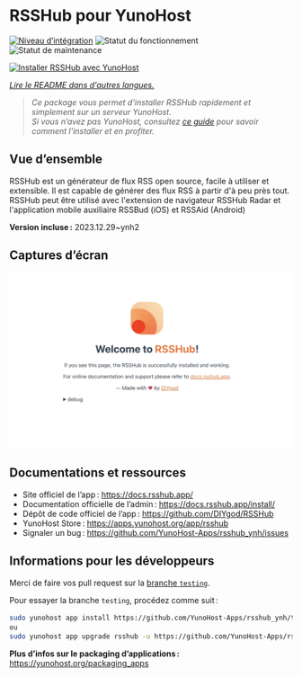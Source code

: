 <!--
Nota bene : ce README est automatiquement généré par <https://github.com/YunoHost/apps/tree/master/tools/readme_generator>
Il NE doit PAS être modifié à la main.
-->

# RSSHub pour YunoHost

[![Niveau d’intégration](https://dash.yunohost.org/integration/rsshub.svg)](https://ci-apps.yunohost.org/ci/apps/rsshub/) ![Statut du fonctionnement](https://ci-apps.yunohost.org/ci/badges/rsshub.status.svg) ![Statut de maintenance](https://ci-apps.yunohost.org/ci/badges/rsshub.maintain.svg)

[![Installer RSSHub avec YunoHost](https://install-app.yunohost.org/install-with-yunohost.svg)](https://install-app.yunohost.org/?app=rsshub)

*[Lire le README dans d'autres langues.](./ALL_README.md)*

> *Ce package vous permet d’installer RSSHub rapidement et simplement sur un serveur YunoHost.*  
> *Si vous n’avez pas YunoHost, consultez [ce guide](https://yunohost.org/install) pour savoir comment l’installer et en profiter.*

## Vue d’ensemble

RSSHub est un générateur de flux RSS open source, facile à utiliser et extensible. Il est capable de générer des flux RSS à partir d'à peu près tout. RSSHub peut être utilisé avec l'extension de navigateur RSSHub Radar et l'application mobile auxiliaire RSSBud (iOS) et RSSAid (Android)


**Version incluse :** 2023.12.29~ynh2

## Captures d’écran

![Capture d’écran de RSSHub](./doc/screenshots/screenshot.png)

## Documentations et ressources

- Site officiel de l’app : <https://docs.rsshub.app/>
- Documentation officielle de l’admin : <https://docs.rsshub.app/install/>
- Dépôt de code officiel de l’app : <https://github.com/DIYgod/RSSHub>
- YunoHost Store : <https://apps.yunohost.org/app/rsshub>
- Signaler un bug : <https://github.com/YunoHost-Apps/rsshub_ynh/issues>

## Informations pour les développeurs

Merci de faire vos pull request sur la [branche `testing`](https://github.com/YunoHost-Apps/rsshub_ynh/tree/testing).

Pour essayer la branche `testing`, procédez comme suit :

```bash
sudo yunohost app install https://github.com/YunoHost-Apps/rsshub_ynh/tree/testing --debug
ou
sudo yunohost app upgrade rsshub -u https://github.com/YunoHost-Apps/rsshub_ynh/tree/testing --debug
```

**Plus d’infos sur le packaging d’applications :** <https://yunohost.org/packaging_apps>
